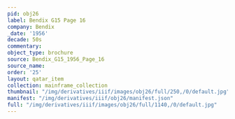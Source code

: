 ```yaml
---
pid: obj26
label: Bendix G15 Page 16
company: Bendix
_date: '1956'
decade: 50s
commentary:
object_type: brochure
source: Bendix_G15_1956_Page_16
source_name:
order: '25'
layout: qatar_item
collection: mainframe_collection
thumbnail: "/img/derivatives/iiif/images/obj26/full/250,/0/default.jpg"
manifest: "/img/derivatives/iiif/obj26/manifest.json"
full: "/img/derivatives/iiif/images/obj26/full/1140,/0/default.jpg"
---
```

